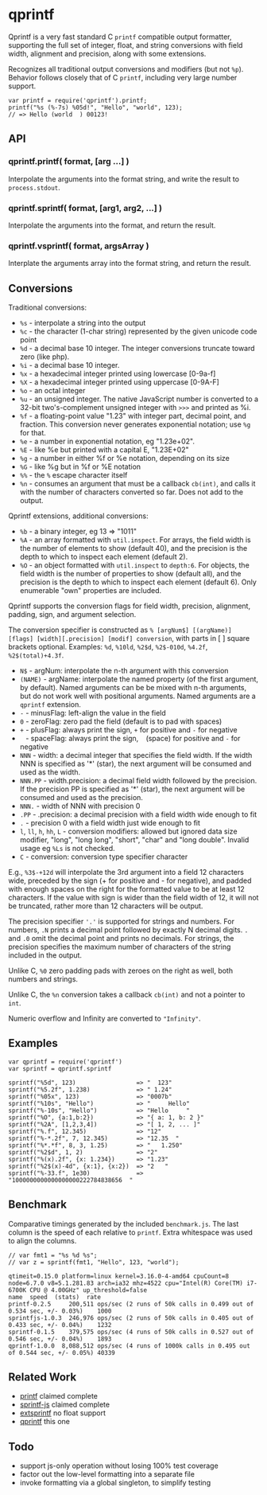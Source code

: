 qprintf
=======

Qprintf is a very fast standard C `printf` compatible output formatter, supporting
the full set of integer, float, and string conversions with field width, alignment
and precision, along with some extensions.

Recognizes all traditional output conversions and modifiers (but not `%p`).
Behavior follows closely that of C `printf`, including very large number support.

    var printf = require('qprintf').printf;
    printf("%s (%-7s) %05d!", "Hello", "world", 123);
    // => Hello (world  ) 00123!


## API

### qprintf.printf( format, [arg ...] )

Interpolate the arguments into the format string, and write the result to
`process.stdout`.

### qprintf.sprintf( format, [arg1, arg2, ...] )

Interpolate the arguments into the format, and return the result.

### qprintf.vsprintf( format, argsArray )

Interplate the arguments array into the format string, and return the result.


## Conversions

Traditional conversions:

- `%s` - interpolate a string into the output
- `%c` - the character (1-char string) represented by the given unicode code point
- `%d` - a decimal base 10 integer.  The integer conversions truncate toward zero (like php).
- `%i` - a decimal base 10 integer.
- `%x` - a hexadecimal integer printed using lowercase [0-9a-f]
- `%X` - a hexadecimal integer printed using uppercase [0-9A-F]
- `%o` - an octal integer
- `%u` - an unsigned integer.  The native JavaScript number is converted to
         a 32-bit two's-complement unsigned integer with `>>>` and printed as %i.
- `%f` - a floating-point value "1.23" with integer part, decimal point, and fraction.
         This conversion never generates exponential notation; use `%g` for that.
- `%e` - a number in exponential notation, eg "1.23e+02".
- `%E` - like %e but printed with a capital E, "1.23E+02"
- `%g` - a number in either %f or %e notation, depending on its size
- `%G` - like %g but in %f or %E notation
- `%%` - the `%` escape character itself
- `%n` - consumes an argument that must be a callback `cb(int)`, and calls it with
         the number of characters converted so far.  Does not add to the output.

Qprintf extensions, additional conversions:

- `%b` - a binary integer, eg 13 => "1011"
- `%A` - an array formatted with `util.inspect`.  For arrays,
         the field width is the number of elements to show (default 40),
         and the precision is the depth to which to inspect each element (default 2).
- `%O` - an object formatted with `util.inspect` to `depth:6`.  For objects,
         the field width is the number of properties to show (default all), and
         the precision is the depth to which to inspect each element (default 6).
         Only enumerable "own" properties are included.

Qprintf supports the conversion flags for field width, precision, alignment,
padding, sign, and argument selection.

The conversion specifier is constructed as
`% [argNum$] [(argName)] [flags] [width][.precision] [modif] conversion`,
with parts in [ ] square brackets optional.
Examples: `%d`, `%10ld`, `%2$d`, `%2$-010d`, `%4.2f`, `%2$(total)+4.3f`.

- `N$` - argNum: interpolate the n-th argument with this conversion
- `(NAME)` - argName: interpolate the named property (of the first argument, by default).
        Named arguments can be be mixed with n-th arguments, but do not work well with positional arguments.
        Named arguments are a `qprintf` extension.
- `-` - minusFlag: left-align the value in the field
- `0` - zeroFlag: zero pad the field (default is to pad with spaces)
- `+` - plusFlag: always print the sign, `+` for positive and `-` for negative
- ` ` - spaceFlag: always print the sign, ` ` (space) for positive and `-` for negative
- `NNN` - width: a decimal integer that specifies the field width.  If the width NNN is
        specified as '*' (star), the next argument will be consumed and used as the width.
- `NNN.PP` - width.precision: a decimal field width followed by the precision.
        If the precision PP is specified as '*' (star), the next argument will be consumed
        and used as the precision.
- `NNN.` - width of NNN with precision 0
- `.PP` - .precision: a decimal precision with a field width wide enough to fit
- `.` - precision 0 with a field width just wide enough to fit
- `l`, `ll`, `h`, `hh`, `L` - conversion modifiers: allowed but ignored data size modifier,
        "long", "long long", "short", "char" and "long double".
        Invalid usage eg `%Ls` is not checked.
- `C` - conversion: conversion type specifier character

E.g., `%3$-+12d` will interpolate the 3rd argument into a field 12 characters wide,
preceded by the sign (+ for positive and - for negative), and padded with enough
spaces on the right for the formatted value to be at least 12 characters.  If the
value with sign is wider than the field width of 12, it will not be truncated,
rather more than 12 characters will be output.

The precision specifier `'.'` is supported for strings and numbers.  For numbers,
`.N` prints a decimal point followed by exactly N decimal digits.  `.` and `.0`
omit the decimal point and prints no decimals.  For strings, the precision
specifies the maximum number of characters of the string included in the output.

Unlike C, `%0` zero padding pads with zeroes on the right as well, both numbers and strings.

Unlike C, the `%n` conversion takes a callback `cb(int)` and not a pointer to `int`.

Numeric overflow and Infinity are converted to `"Infinity"`.


## Examples

    var qprintf = require('qprintf')
    var sprintf = qprintf.sprintf

    sprintf("%5d", 123)                 => "  123"
    sprintf("%5.2f", 1.238)             => " 1.24"
    sprintf("%05x", 123)                => "0007b"
    sprintf("%10s", "Hello")            => "     Hello"
    sprintf("%-10s", "Hello")           => "Hello     "
    sprintf("%O", {a:1,b:2})            => "{ a: 1, b: 2 }"
    sprintf("%2A", [1,2,3,4])           => "[ 1, 2, ... ]"
    sprintf("%.f", 12.345)              => "12"
    sprintf("%-*.2f", 7, 12.345)        => "12.35  "
    sprintf("%*.*f", 8, 3, 1.25)        => "   1.250"
    sprintf("%2$d", 1, 2)               => "2"
    sprintf("%(x).2f", {x: 1.234})      => "1.23"
    sprintf("%2$(x)-4d", {x:1}, {x:2})  => "2   "
    sprintf("%-33.f", 1e30)             => "1000000000000000000222784838656  "


## Benchmark

Comparative timings generated by the included `benchmark.js`.  The last column is the
speed of each relative to `printf`.  Extra whitespace was used to align the columns.

    // var fmt1 = "%s %d %s";
    // var z = sprintf(fmt1, "Hello", 123, "world");

    qtimeit=0.15.0 platform=linux kernel=3.16.0-4-amd64 cpuCount=8
    node=6.7.0 v8=5.1.281.83 arch=ia32 mhz=4522 cpu="Intel(R) Core(TM) i7-6700K CPU @ 4.00GHz" up_threshold=false
    name  speed  (stats)  rate
    printf-0.2.5     200,511 ops/sec (2 runs of 50k calls in 0.499 out of 0.534 sec, +/- 0.03%)    1000
    sprintfjs-1.0.3  246,976 ops/sec (2 runs of 50k calls in 0.405 out of 0.433 sec, +/- 0.04%)    1232
    sprintf-0.1.5    379,575 ops/sec (4 runs of 50k calls in 0.527 out of 0.546 sec, +/- 0.04%)    1893
    qprintf-1.0.0  8,088,512 ops/sec (4 runs of 1000k calls in 0.495 out of 0.544 sec, +/- 0.05%) 40339


## Related Work

- [printf](https://npmjs.org/package/printf) claimed complete
- [sprintf-js](https://npmjs.org/package/sprintf-js) claimed complete
- [extsprintf](https://npmjs.org/package/extsprintf) no float support
- [qprintf](https://github.com/andrasq/node-qprintf) this one


## Todo

- support js-only operation without losing 100% test coverage
- factor out the low-level formatting into a separate file
- invoke formatting via a global singleton, to simplify testing
